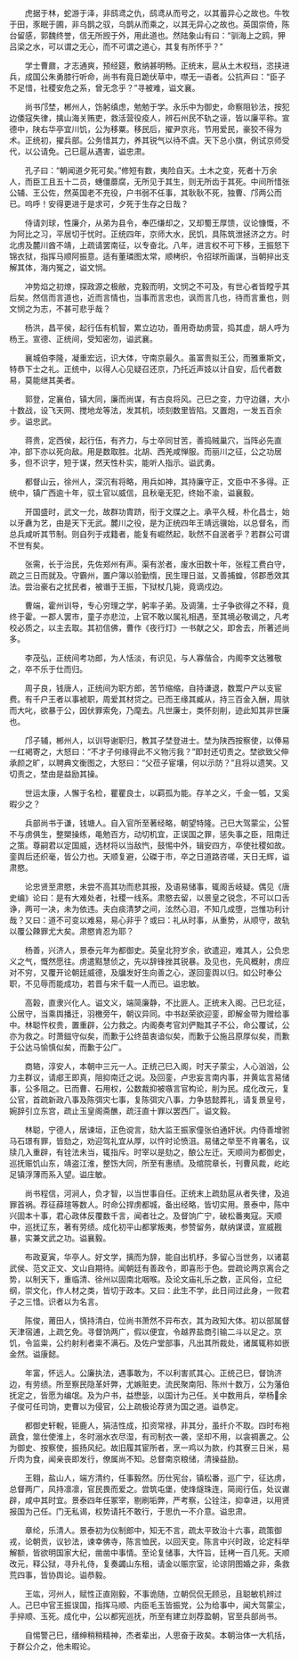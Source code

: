 <!-- { "loadSidebar": true } -->
　　虎据于林，蛇游于泽，非鸱鸢之仇，鸱鸢从而号之，以其蓄异心之故也。牛牧于田，豕眠于圃，非乌鹊之驭，乌鹊从而乘之，以其无异心之故也。英国崇倚，陈台留感，郭魏终誉，信无所觊于外，用此道也。然陆象山有曰：“驯海上之鸥，狎吕梁之水，可以谓之无心，而不可谓之道心，其复有所怀乎？” 

　　学士曹鼐，才志通爽，预经筵，敷纳甚明畅。正统末，扈从土木权珰，恣挟进兵，成国公朱勇膝行听命，尚书有竟日跪伏草中，噤无一语者。公抗声曰：“臣子不足惜，社稷安危之系，曾无念乎？”寻被难，谥文襄。 

　　尚书邝埜，郴州人，饬躬缜虑，勉勉于学。永乐中为御史，命察阻钞法，按犯边倭寇失律，擒山海关贿吏，救活营役疫人，辨石州民不轨之诬，皆以廉平称。宣德中，陕右华亭宜川饥，公为移粟。移民后，擢尹京兆，节用爱民，豪狡不得为术。正统初，擢兵部。公务惜其力，养其锐气以待不虞。天下总小旗，例试京师受代，以公请免。己巳扈从遇害，谥忠肃。 

　　孔子曰：“朝闻道夕死可矣。”修短有数，夷险自天。土木之变，死者十万余人，而臣工且五十二员，蟪僵蘼腐，无所见于其生，则无所齿于其死。中间所惜张公辅、王公佐，然英国老不充役，户书弱不任事，其耿耿不死，独曹、邝两公而已。呜呼！安得更进于是求可，夕死于生存之日哉？ 

　　侍请刘球，性廉介，从弟为县令，奉匹缣却之，又却蜀王厚馈，议论慷慨，不为阿比之习，平居切于忧时。正统四年，京师大水，民饥，具陈筑泄拯济之方。时北虏及麓川酋不靖，上疏请罢南征，以专奋北。八年，进言权不可下移，王振怒下锦衣狱，指挥马顺阿振意。适有董璘图太常，顺栲织，令招球所画谋，当朝捽出支解其体，海内冤之，谥文悯。 

　　冲势焰之初燎，探政源之极敝，克毅而明，文悯之不可及，有世心者皆瞠乎其后矣。然信而言道也，近而言情也，当事而言忠也，讽而言几也，待而言重也，则文悯之为志，不甚可悲乎哉？ 

　　杨洪，昌平侯，起行伍有机智，累立边功，善用奇劫虏营，捣其虚，胡人呼为杨王。宣德、正统间，受知密勿，谥武襄。 

　　襄城伯李隆，凝重宏远，识大体，守南京最久。虽富贵拟王公，而雅重斯文，特恭下士之礼。正统中，以得人心见疑召还京，乃托近声妓以计自安，后代者数易，莫能继其美者。 

　　郭登，定襄伯，镇大同，廉而尚谋，有古良将风。己巳之变，力守边疆，大小十数战，设飞天网、搅地龙等法，发其机，顷刻数里皆陷。又置炮，一发五百余步。谥忠武。 

　　蒋贵，定西侯，起行伍，有齐力，与士卒同甘苦，善捣贼巢穴，当阵必先直冲，部下亦以死向敌。用是数取胜。北胡、西羌咸惮服。而丽川之征，公之功居多，但不识字，短于谋，然天性朴实，能听人指示。谥武勇。 

　　都督山云，徐州人，深沉有将略，用兵如神，其持廉守正，文臣中不多得。正统中，镇广西逾十年，驭土官以威信，且秋毫无犯，终始不渝，谥襄毅。 

　　开国盛时，武文一允，故群功胄跻，衔于文牒之上。承平久棫，朴化昌士，始以牙纛为艺，由是天下无武。麓川之役，是为正统四年王靖远骥始，以总督名，而总兵咸听其节制。则自列于戎籍者，能复有崛然起，耿然不自泯者乎？若群公可谓不世有矣。 

　　张需，长于治民，先佐郑州有声。渠有淤者，废水田数十年，张程工费白守，疏之三日而就及。守霸州，置户簿以验勤惰，民生理日滋，又善捕蝗，邻郡悉效其法。尝治豪右之扰民者，被谮于王振，下狱杖几毙，竟谪戍边。 

　　曹端，霍州训导，专心穷理之学，躬率子弟。及调蒲，士子争欲得之不释，竟终于霍。一郡人罢市，童子亦悲泣，上官不敢以属礼相遇，至其境必敬谒之，凡考校必质之，以主去取。其初信佛，曹作《夜行灯》一书献之父，即舍去，所著述尚多。 

　　李茂弘，正统间考功郎，为人恬淡，有识见，与人寡偕合，内阁李文达雅敬之，卒不乐于仕而归。 

　　周子良，钱唐人，正统间为职方郎，苦节缩缩，自持谦退，数鬻户产以支宦费。有千户王者以事裭职，周爱其材贷之。已而王缘其臧从，持三百金入酬，周驮而大叱，欲暴于公，因伏罪索免，乃麾去。凡世廉士，类怀刻削，迹此知其非世廉也。 

　　邝子辅，郴州人，以训导谢职归，教其子埜登进士。埜为陕西按察使，以俸易一红褐寄之，大怒曰：“不才子何缘得此不义物污我？”即封还切责之。埜欲致父伸承颜之旷，以聘典文衡图之，大怒曰：“父莅子宦壤，何以示防？”且将以遗笑。又切责之，埜由是益励其操。 

　　世运太康，人懈于名检，瞿瞿良士，以羁孤为能。存羊之义，千金一瓠，又奚暇少之？ 

　　兵部尚书于谦，钱塘人。自入官所至著经略，朝望特隆。己巳大驾蒙尘，公誓不与虏俱生，整槊操练，黾勉百方，动切机宜，正误国之罪，惩失事之臣，阻南迁之策。尊嗣君以定国威，选材将以当敌忾，鼓惕中外，辑安四方，卒使社稷如故。銮舆后还织毫，皆公力也。天顺复避，公磔于市，卒之日道路咨嗟，天日无辉，谥肃愍。 

　　论忠贤至肃愍，未尝不高其功而悲其报，及语易储事，辄阁舌岐疑。偶见《唐史编》论曰：是有大难处者，社稷一线系。肃愍去留，以景皇之锐念，不可以口舌诤，两可一决，未为依违。夫白痰清梦之间，泫然心泪，不知几成堕，岂惟功利计哉？又曰：道不可变以难易，易心非乎？或曰：礼从时事，从重势，从顺守，故轨以覆公餗罪尤大矣。肃愍肯忍为耶？ 

　　杨善，兴济人，景泰元年为都御史。英皇北狩岁余，欲遣迎，难其人，公负忠义之气，慨然愿往。虏遣黠慧侦之，先以辞锋挫其锐暴。及见也，先风概射，虏应对不穷，又覆开论朝廷威德，及牖发好生向善之心，遂回銮舆以归。如公时奉公职，不见辱而能成功，若晋与宋千载一人而已。谥忠敏。 

　　高榖，直隶兴化人。谥文义，端简廉静，不比匪人。正统末入阁。己巳北征，公居守，当乘舆播迁，羽檄旁午，朝议异同。中书赵荣欲迎銮，即解金带为赠给事中。林聪忤权贵，置重辟，公力救之。内阁奏考官刘俨黜其子不公，命公覆试，公亦为救之。时萧鎡守似矣，而歉于公终苗衷谙似矣，而歉于公施吕原厚似矣，而歉于公达马愉慎似矣，而歉于公广。 

　　商辂，淳安人，本朝中三元一人。正统己巳入阁，时天子蒙尘，人心汹汹，公力主群议，请郕王即真，阻抑南迁之说。及回銮，卢忠妄言南内事，并黄竑言易储事，公多阻之。已而曹、石用权，公数裁抑被嗾言官构论，削为民。成化改元，复公官，首疏新政八事及陈弭灾七事，复陈弭灾八事，力争慈懿葬礼，请复景皇号，婉辞引立东宫，疏止玉皇阁斋醮，疏汪直十罪以罢西厂。谥文毅。 

　　林聪，宁德人，居谏垣，正色谠言，劾大监王振家僮张伯通奸状。内侍善增驸马石璟有罪，皆劾之，劝迎驾礼宜从厚，以忤时论愤沮。易储之举至不肯署名，议牍几入重辟，有铨法未当，辄指斥。时宰以是劾之，酿公左迁。天顺间为都御史，巡抚赈饥山东，靖盗江淮，整饬大同，所至有惠绩。及绾院章长，刊曹风裁，屹屹足镇浮薄而系入望。谥庄敏。 

　　尚书程信，河涧人，负才智，以当世事自任。正统末上疏劾扈从者失律，及追罪首祸。荐征薛瑄等数人。时命公捍虏都城，备出经略，皆切实用。景泰中，陈中兴固本十事，君心政体反覆数千言，闻者壮之。及督饷广宁，破松番夷寇。天顺中，巡抚辽东，著有劳绩。成化初平山都掌叛夷，参赞留务，献纳谋谟，宣威戡暴，实兼文武之功。谥襄毅。 

　　布政夏寅，华亭人。好文学，摛而为辞，能自出机杼，多留心当世务，以诸葛武侯、范文正文、文山自期待。闻朝廷有善政令，即喜形于色。尝疏论两京离合之势，以制天下，重临清、徐州以固南北咽喉。及论文庙礼乐之数，正风俗，立纪纲，崇文化，作人材之类，皆切于政本。又曰：此生不学，此日间过此身，一败君子之三惜。识者以为名言。 

　　陈俊，莆田人，慎持清白，位尚书萧然不异布衣，其为政知大体。初以部属督天津宿逋，上疏乞免。寻督饷两广，假以便宜，令越界盐商引输二斗以足之。京饥，令监粜，公约射利者粜不满石。及佐户堂部事，凡出其所裁处，诸属辄称如嵌金然。谥康懿。 

　　年富，怀远人。公廉执法，遇事敢为，不以利害贰其心。正统己巳，督饷济边，有劳绩。所至察民隐革奸弊，尤嫉赃吏。流民聚南阳、陈州十数万，公为藩伯抚定之，皆愿为编氓。及为户书，益懋毖，以国计为己任。关中数用兵，举杨余子俊可任司饷，吏曹以为侵官，公上疏极论荐贤为国之道。谥恭定。 

　　都御史轩輗，钜鹿人，狷洁性成，扣资常禄，非其分，虽纤介不取。四时布袍蔬食，筮仕使淮上，冬时溺水衣尽湿，有司制衣一袭，坚却不用，以衾禂裹之。公为御史、按察使，振扬风纪。故旧履其宦所者，烹一鸡以为款，约其寮三日米，易斤肉为食，闻亲丧即发行，僚属尚不知。总督南京粮储，清操益励。 

　　王翱，盐山人，端方清约，任事毅然。历仕宪台，镇松番，巡广宁，征达虏，总督两广，风持凛凛，官民畏而爱之。尝筑屯堡，使烽燧珠连，简阅行伍，处议谳辟，咸中其时宜。景泰四年任冢宰，剔刷垢弊，严考察，公铨注，抑幸进，以用贤报国为己任。门无私谒，权势请托不敢行，于思仇一不介意。谥忠肃。 

　　章纶，乐清人。景泰初为仪制郎中，知无不言，疏太平致治十六事，疏策御戎，论朝贡，议钞法，谏幸佛寺，陈言恤民，以回天变。陈言中兴时政，论定科举解额，皆欲明国家大纪，凿凿中事情。至论复储事，大忤旨，廷栲一百几死。天顺改元，释公狱，寻升礼侍，复奏蠲山东租，请金以赈宗室，论谅阴图婚之非，条救荒四事，皆协舆论。谥恭毅。 

　　王竑，河州人，赋性正直刚毅，不事诡随，立朝侃侃无顾忌，且聪敏机辨过人。己巳中官王振误国，指挥马顺、内臣毛玉皆振党，公为给事中，闻大驾蒙尘，手捽顺、玉死。成化中，公以都宪巡抚，所至有建立剡荐盈朝，官至兵部尚书。 

　　自惕警己巳，缙绅稍稍精神，杰者辈出，人思奋于政矣。本朝治体一大机括，于群公介之，他未暇论。 

